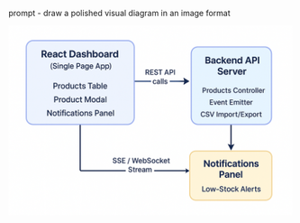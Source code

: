 prompt - draw a polished visual diagram in an image format

![title](../../../diagrams/ChatGPT%20Image%20Sep%204,%202025,%2004_48_28%20PM.png)